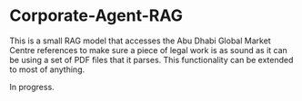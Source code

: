 # Corporate-Agent-RAG
This is a small RAG model that accesses the Abu Dhabi Global Market Centre references to make sure a piece of legal work is as sound as it can be using a set of PDF files that it parses. This functionality can be extended to most of anything. 

In progress.
